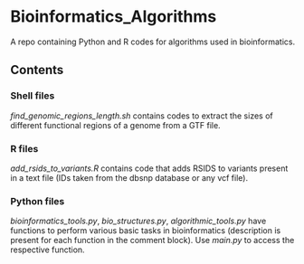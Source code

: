 # Bioinformatics_Algorithms
A repo containing Python and R codes for algorithms used in bioinformatics.

## Contents

### Shell files
*find_genomic_regions_length.sh* contains codes to extract the sizes of different functional regions of a genome from a GTF file. 


### R files

*add_rsids_to_variants.R* contains code that adds RSIDS to variants present in a text file (IDs taken from the dbsnp database or any vcf file).


### Python files

*bioinformatics_tools.py*, *bio_structures.py*, *algorithmic_tools.py* have functions to perform various basic tasks in bioinformatics (description is present for each function in the comment block). Use *main.py* to access the respective function.


